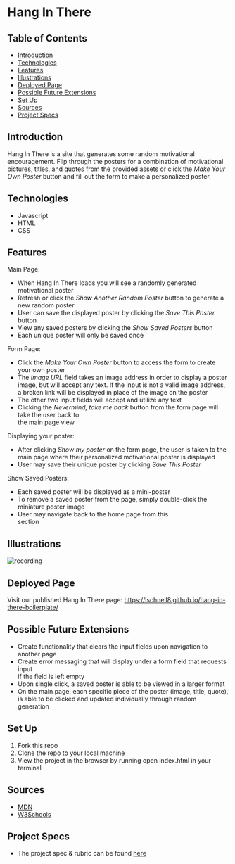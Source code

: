 # Hang In There

## Table of Contents
  - [Introduction](##Introduction)
  - [Technologies](##Technologies)
  - [Features](##Features)
  - [Illustrations](##Illustrations)
  - [Deployed Page](##Deployed-Page)
  - [Possible Future Extensions](##Possible-Future-Extensions)
  - [Set Up](##Set-Up)
  - [Sources](##Sources)
  - [Project Specs](##Project-Specs)

## Introduction
 
Hang In There is a site that generates some random motivational encouragement. Flip through the posters for a combination of motivational pictures, titles, and quotes from the provided assets or click the *Make Your Own Poster* button and fill out the form to make a personalized poster.  

## Technologies
  - Javascript
  - HTML
  - CSS

## Features

   Main Page:

   - When Hang In There loads you will see a randomly generated motivational poster
   - Refresh or click the *Show Another Random Poster* button to generate a new random poster
   - User can save the displayed poster by clicking the *Save This Poster* button
   - View any saved posters by clicking the *Show Saved Posters* button
   - Each unique poster will only be saved once

   Form Page:

   - Click the *Make Your Own Poster* button to access the form to create your own poster
   - The *Image URL* field takes an image address in order to display a poster  
   image, but will accept any text. If the input is not a valid image address,  
   a broken link will be displayed in place of the image on the poster
   - The other two input fields will accept and utilize any text
   - Clicking the *Nevermind, take me back* button from the form page will take the user back to  
   the main page view

   Displaying your poster:

   - After clicking *Show my poster* on the form page, the user is taken to the main page where their personalized motivational poster is displayed
   - User may save their unique poster by clicking *Save This Poster*

   Show Saved Posters:

   - Each saved poster will be displayed as a mini-poster
   - To remove a saved poster from the page, simply double-click the miniature poster image
   - User may navigate back to the home page from this  
    section

## Illustrations

![recording](https://user-images.githubusercontent.com/78449313/119267100-867b6400-bbaa-11eb-9483-879f26e67fc8.gif)

## Deployed Page

Visit our published Hang In There page: https://lschnell8.github.io/hang-in-there-boilerplate/

## Possible Future Extensions

  - Create functionality that clears the input fields upon navigation to another page
  - Create error messaging that will display under a form field that requests input  
  if the field is left empty
  - Upon single click, a saved poster is able to be viewed in a larger format
  - On the main page, each specific piece of the poster (image, title, quote), is able to be clicked and updated individually through random generation

## Set Up

1. Fork this repo  
2. Clone the repo to your local machine
3. View the project in the browser by running open index.html in your terminal


## Sources
  - [MDN](http://developer.mozilla.org/en-US/)
  - [W3Schools](https://www.w3schools.com/)

## Project Specs
  - The project spec & rubric can be found [here](https://frontend.turing.edu/projects/module-1/hang-in-there.html)

